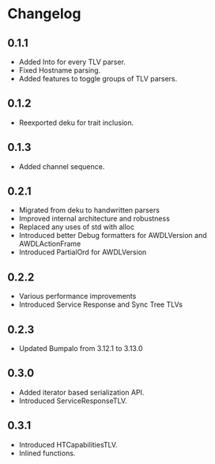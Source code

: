 # Changelog
## 0.1.1
- Added Into<TLV> for every TLV parser.
- Fixed Hostname parsing.
- Added features to toggle groups of TLV parsers.
## 0.1.2
- Reexported deku for trait inclusion.
## 0.1.3
- Added channel sequence.
## 0.2.1
- Migrated from deku to handwritten parsers
- Improved internal architecture and robustness
- Replaced any uses of std with alloc
- Introduced better Debug formatters for AWDLVersion and AWDLActionFrame
- Introduced PartialOrd for AWDLVersion
## 0.2.2
- Various performance improvements
- Introduced Service Response and Sync Tree TLVs
## 0.2.3
- Updated Bumpalo from 3.12.1 to 3.13.0
## 0.3.0
- Added iterator based serialization API.
- Introduced ServiceResponseTLV.
## 0.3.1
- Introduced HTCapabilitiesTLV.
- Inlined functions.
